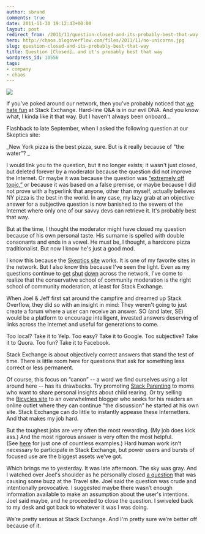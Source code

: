 ```yaml
---
author: sbrand
comments: true
date: 2011-11-30 19:12:43+00:00
layout: post
redirect_from: /2011/11/question-closed-and-its-probably-best-that-way
hero: http://chaos.blogoverflow.com/files/2011/11/no-unicorns.jpg
slug: question-closed-and-its-probably-best-that-way
title: Question [Closed]… and it's probably best that way
wordpress_id: 10556
tags:
- company
- chaos
---
```


[![](http://chaos.blogoverflow.com/files/2011/11/no-unicorns.jpg)](http://chaos.blogoverflow.com/files/2011/11/no-unicorns.jpg)

If you’ve poked around our network, then you've probably noticed that [we hate fun](http://blog.stackoverflow.com/2010/01/stack-overflow-where-we-hate-fun/) at Stack Exchange. Hard-line Q&A is in our evil DNA. And you know what, I kinda like it that way. But I haven't always been onboard...

Flashback to late September, when I asked the following question at our Skeptics site:

_New York pizza is the best pizza, sure. But is it really because of "the water"? _

I would link you to the question, but it no longer exists; it wasn't just closed, but deleted forever by a moderator because the question did not improve the Internet. Or maybe it was because the question was [“extremely off topic,”](http://skeptics.stackexchange.com/faq#deletion) or because it was based on a false premise, or maybe because I did not prove with a hyperlink that anyone, other than myself, actually believes NY pizza is the best in the world. In any case, my lazy grab at an objective answer for a subjective question is now banished to the sewers of the Internet where only one of our savvy devs can retrieve it. It's probably best that way.

But at the time, I thought the moderator might have closed my question because of his own personal taste. His surname is spelled with double consonants and ends in a vowel. He must be, I thought, a hardcore pizza traditionalist. But now I know he's just a good mod.

I know this because the [Skeptics site](http://skeptics.stackexchange.com/) works. It is one of my favorite sites in the network. But I also know this because I've seen the light. Even as my questions continue to [get](http://english.stackexchange.com/q/49932/11461) [shut](http://skeptics.stackexchange.com/q/6486/4070) [down](http://android.stackexchange.com/q/15705/6852) across the network, I've come to realize that the conservative school of community moderation is the right school of community moderation, at least for Stack Exchange.

When Joel & Jeff first sat around the campfire and dreamed up Stack Overflow, they did so with an insight in mind: They weren't going to just create a forum where a user can receive an answer. SO (and later, SE) would be a platform to encourage intelligent, invested answers deserving of links across the Internet and useful for generations to come.

Too local? Take it to Yelp. Too easy? Take it to Google. Too subjective? Take it to Quora. Too fun? Take it to Facebook.

Stack Exchange is about objectively correct answers that stand the test of time. There is little room here for questions that ask for something less correct or less permanent.

Of course, this focus on “canon” -- a word we find ourselves using a lot around here -- has its drawbacks. Try promoting [Stack Parenting](http://parenting.stackexchange.com/) to moms who want to share personal insights about child rearing. Or try selling the [Bicycles site](http://bicycles.stackexchange.com/) to an overwhelmed blogger who seeks for his readers an online outlet where they can continue "the discussion" he started at his own site. Stack Exchange can do little to instantly appease these Internetters. And that makes my job hard.

But the toughest jobs are very often the most rewarding. (My job does kick ass.) And the most rigorous answer is very often the most helpful. (See [here](http://skeptics.stackexchange.com/questions/4498/does-torture-work-well-as-an-interrogation-technique) for just one of countless examples.) Hard human work isn’t necessary to participate in Stack Exchange, but power users and bursts of focused use are the biggest assets we’ve got.

Which brings me to yesterday. It was late afternoon. The sky was gray. And I watched over Joel's shoulder as he personally closed [a question](http://travel.stackexchange.com/questions/3677/easiest-way-to-join-the-mile-high-club-mhc) that was causing some buzz at the Travel site. Joel said the question was crude and intentionally provocative. I suggested maybe there wasn’t enough information available to make an assumption about the user's intentions. Joel said maybe, and he proceeded to close the question. I swiveled back to my desk and got back to whatever it was I was doing.

We’re pretty serious at Stack Exchange. And I'm pretty sure we’re better off because of it.
